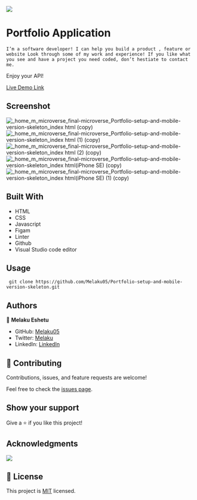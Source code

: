 ![](https://img.shields.io/badge/Microverse-blueviolet)

# Portfolio Application

`I’m a software developer! I can help you build a product , feature or website Look through some of my work and experience! If you like what you see and have a project you need coded, don’t hestiate to contact me.`

Enjoy your API!

[Live Demo Link](https://melaku05.github.io/Portfolio-setup-and-mobile-version-skeleton/)

## Screenshot


![_home_m_microverse_final-microverse_Portfolio-setup-and-mobile-version-skeleton_index html (copy)](https://user-images.githubusercontent.com/91287179/199436925-821e83e8-c50b-44c1-9ce1-cb0a8f9ab055.png)
![_home_m_microverse_final-microverse_Portfolio-setup-and-mobile-version-skeleton_index html (1) (copy)](https://user-images.githubusercontent.com/91287179/199436845-d7c5f39e-6e5a-4c4a-8e28-dca347685a1b.png)
![_home_m_microverse_final-microverse_Portfolio-setup-and-mobile-version-skeleton_index html (2) (copy)](https://user-images.githubusercontent.com/91287179/199436782-c2d6520f-75bb-4c48-8d75-f71b7259bd59.png)
![_home_m_microverse_final-microverse_Portfolio-setup-and-mobile-version-skeleton_index html(iPhone SE) (copy)](https://user-images.githubusercontent.com/91287179/199436761-2ff1aeb4-92f4-4ab4-8bbe-9826f226e917.png)
![_home_m_microverse_final-microverse_Portfolio-setup-and-mobile-version-skeleton_index html(iPhone SE) (1) (copy)](https://user-images.githubusercontent.com/91287179/199436742-22b4f27f-b249-4ec6-b610-4b7df9494b07.png)







## Built With

- HTML
- CSS
- Javascript
- Figam
- Linter
- Github
- Visual Studio code editor


## Usage
```
 git clone https://github.com/Melaku05/Portfolio-setup-and-mobile-version-skeleton.git

```






## Authors

👤 **Melaku Eshetu**

- GitHub: [Melaku05](https://github.com/Melaku05)
- Twitter: [Melaku](https://twitter.com/melaku_mel)
- LinkedIn: [LinkedIn](https://www.linkedin.com/in/melaku-eshetu/)

## 🤝 Contributing

Contributions, issues, and feature requests are welcome!

Feel free to check the [issues page](https://github.com/Melaku05/Portfolio-setup-and-mobile-version-skeleton/issues).

## Show your support

Give a ⭐️ if you like this project!

## Acknowledgments

![](https://img.shields.io/badge/Microverse-blueviolet)

## 📝 License

This project is [MIT](./MIT.md) licensed.
